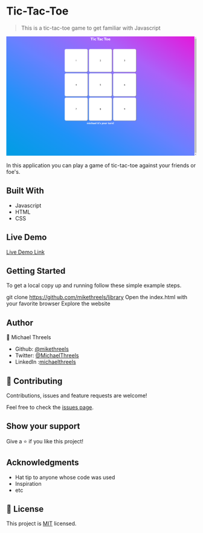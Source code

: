# Tic-Tac-Toe

> This is a tic-tac-toe game to get familiar with Javascript

![screenshot](./app_screenshot.png)

In this application you can play a game of tic-tac-toe against your friends or foe's.

## Built With

- Javascript
- HTML
- CSS

## Live Demo

[Live Demo Link](https://mikethreels.github.io/library/)


## Getting Started

To get a local copy up and running follow these simple example steps.

git clone https://github.com/mikethreels/library
Open the index.html with your favorite browser
Explore the website



## Author
👤 Michael Threels
- Github: [@mikethreels](https://github.com/mikethreels)
- Twitter: [@MichaelThreels](https://twitter.com/MichaelThreels)
- LinkedIn :[michaelthreels](https://www.linkedin.com/in/michael-threels)

## 🤝 Contributing

Contributions, issues and feature requests are welcome!

Feel free to check the [issues page](issues/).

## Show your support

Give a ⭐️ if you like this project!

## Acknowledgments

- Hat tip to anyone whose code was used
- Inspiration
- etc

## 📝 License

This project is [MIT](lic.url) licensed.
